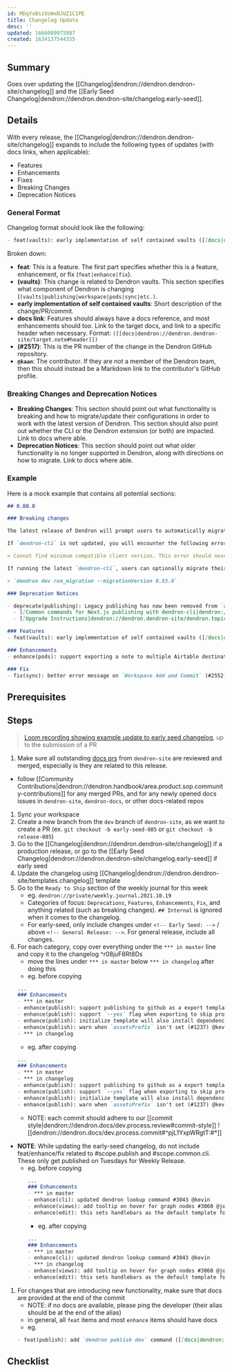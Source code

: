 ```yaml
---
id: MDqYxBszVoWxNJUZ1C1PE
title: Changelog Update
desc: ''
updated: 1666089975987
created: 1634137544355
---
```



## Summary
<!-- What is this SOP about -->
Goes over updating the [[Changelog|dendron://dendron.dendron-site/changelog]] and the [[Early Seed Changelog|dendron://dendron.dendron-site/changelog.early-seed]].

## Details

With every release, the [[Changelog|dendron://dendron.dendron-site/changelog]] expands to include the following types of updates (with docs links, when applicable):

- Features
- Enhancements
- Fixes
- Breaking Changes
- Deprecation Notices

### General Format

Changelog format should look like the following:

```markdown
- feat(vaults): early implementation of self contained vaults ([[docs|dendron://dendron.dendron-site/dendron.topic.vaults.self-contained]]) (#2517) @kaan
```

Broken down:

- **feat**: This is a feature. The first part specifies whether this is a feature, enhancement, or fix (`feat|enhance|fix`).
- **(vaults)**: This change is related to Dendron vaults. This section specifies what component of Dendron is changing (`(vaults|publishing|workspace|pods|sync|etc.)`. 
- **early implementation of self contained vaults**: Short description of the change/PR/commit.
- **docs link**: Features should always have a docs reference, and most enhancements should too. Link to the target docs, and link to a specific header when necessary. Format: `([[docs|dendron://dendron.dendron-site/target.note#header]])`
- **(#2517)**: This is the PR number of the change in the Dendron GitHub repository.
- **`@kaan`**: The contributor. If they are not a member of the Dendron team, then this should instead be a Markdown link to the contributor's GitHub profile.

### Breaking Changes and Deprecation Notices

- **Breaking Changes**: This section should point out what functionality is breaking and how to migrate/update their configurations in order to work with the latest version of Dendron. This section should also point out whether the CLI or the Dendron extension (or both) are impacted. Link to docs where able.
- **Deprecation Notices**: This section should point out what older functionality is no longer supported in Dendron, along with directions on how to migrate. Link to docs where able.

### Example

Here is a mock example that contains all potential sections:

```markdown
## 0.80.0

### Breaking changes

The latest release of Dendron will prompt users to automatically migrate their `dendron.yml` configurations to use the latest publishing configuration. Updated workspace configurations (`version: 5`) won't work with older versions of `dendron-cli`.

If `dendron-cli` is not updated, you will encounter the following error message:

> Cannot find minimum compatible client version. This error should never occur! Please report a bug if you have encountered this.

If running the latest `dendron-cli`, users can optionally migrate their configurations directly from `dendron-cli`:

> `dendron dev run_migration --migrationVersion 0.83.0`

### Deprecation Notices

- deprecate(publishing): Legacy publishing has now been removed from `dendron-cli`. Dendron users that haven't yet migrated from `dendron buildSite` commands must migrate to using the `dendron publish` commands.
  - [[Common commands for Next.js publishing with dendron-cli|dendron://dendron.dendron-site/dendron.topic.publish.cook.common]]
  - [[Upgrade Instructions|dendron://dendron.dendron-site/dendron.topic.publish.migration]]

### Features
- feat(vaults): early implementation of self contained vaults ([[docs|dendron://dendron.dendron-site/dendron.topic.vaults.self-contained]]) (#2517) @kaan

### Enhancements
- enhance(pods): support exporting a note to multiple Airtable destinations ([[docs|dendron://dendron.dendron-site/dendron.topic.pod-v2.ref.builtin.airtable.export]]) (#2582) @Joshi

### Fix
- fix(sync): better error message on `Workspace Add and Commit` (#2552) @joshi
```

## Prerequisites
<!-- Optional, anything that needs to be done ahead of time-->

## Steps

> [Loom recording showing example update to early seed changelog](https://www.loom.com/share/60f9c2918c32433c8f3afb237144b870), up to the submission of a PR

1. Make sure all outstanding [docs prs](https://github.com/dendronhq/dendron-site/pulls) from `dendron-site` are reviewed and merged, especially is they are related to this release.
  - follow [[Community Contributions|dendron://dendron.handbook/area.product.sop.community-contributions]] for any merged PRs, and for any newly opened docs issues in `dendron-site`, `dendron-docs`, or other docs-related repos
1. Sync your workspace
1. Create a new branch from the `dev` branch of `dendron-site`, as we want to create a PR (ex. `git checkout -b early-seed-085` or `git checkout -b release-085`)
1. Go to the [[Changelog|dendron://dendron.dendron-site/changelog]] if a production release, or go to the [[Early Seed Changelog|dendron://dendron.dendron-site/changelog.early-seed]] if early seed
1. Update the changelog using [[Changelog|dendron://dendron.dendron-site/templates.changelog]] template
1. Go to the `Ready to Ship` section of the weekly journal for this week
    - eg. `dendron://private/weekly.journal.2021.10.19`
    - Categories of focus: `Deprecations`, `Features`, `Enhancements`, `Fix`, and anything related (such as breaking changes). `## Internal` is ignored when it comes to the changelog.
    - For early-seed, only include changes under `<!-- Early Seed: -->` / above `<!-- General Release: -->`.  For general release, include all changes.
1. For each category, copy over everything under the `*** in master` line and copy it to the changelog ^r08juF8Rt8Ds
    - move the lines under `*** in master` below `*** in changelog` after doing this
    - eg. before copying
    ```md
    ...
    ### Enhancements
    - *** in master
    - enhance(publish): support publishing to github as a export template (#1234) @kevin
    - enhance(publish): support `--yes` flag when exporting to skip prompts (#1235) @kevin
    - enhance(publish): initialize template will also install dependencies (#1236) @kevin
    - enhance(publish): warn when `assetsPrefix` isn't set (#1237) @kevin
    - *** in changelog
    ```
    - eg. after copying
    ```md
    ...
    ### Enhancements
    - *** in master
    - *** in changelog
    - enhance(publish): support publishing to github as a export template (#1234) @kevin
    - enhance(publish): support `--yes` flag when exporting to skip prompts (#1235) @kevin
    - enhance(publish): initialize template will also install dependencies (#1236) @kevin
    - enhance(publish): warn when `assetsPrefix` isn't set (#1237) @kevin
    ```
    - NOTE: each commit should adhere to our [[commit style|dendron://dendron.docs/dev.process.review#commit-style]] 
    ![[dendron://dendron.docs/dev.process.commit#^pjL1YxpWRgtT:#*]]
  
- **NOTE**: While updating the early-seed changelog, do not include feat/enhance/fix related to #scope.publish and #scope.common.cli. These only get published on Tuesdays for Weekly Release. 
  - eg. before copying
    ```md
    ... 
    ### Enhancements
    - *** in master
    - enhance(cli): updated dendron lookup command #3043 @kevin 
    - enhance(views): add tooltip on hover for graph nodes #3060 @joshi 
    - enhance(edit): this sets handlebars as the default template format #3070 @kevin
    ```
    - eg. after copying
    ```md
    ...
    ### Enhancements
    - *** in master
    - enhance(cli): updated dendron lookup command #3043 @kevin
    - *** in changelog
    - enhance(views): add tooltip on hover for graph nodes #3060 @joshi
    - enhance(edit): this sets handlebars as the default template format #3070 @kevin
    ```

1. For changes that are introducing new functionality, make sure that docs are provided at the end of the commit
    - NOTE: if no docs are available, please ping the developer (their alias should be at the end of the alias)
    - in general, all `feat` items and most `enhance` items should have docs
    - eg.
    ```md
    - feat(publish): add `dendron publish dev` command ([[docs|dendron://dendron.dendron-site/dendron.topic.publish.cli#dev]]) (#1238) @kevin
    ```

## Checklist
<!-- Should be used to do the task -->
